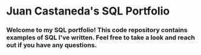 # **Juan Castaneda's SQL Portfolio**
### Welcome to my SQL portfolio! This code repository contains examples of SQL I've written. Feel free to take a look and reach out if you have any questions.
